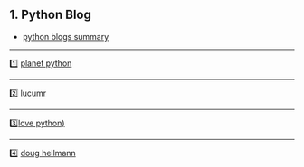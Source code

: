 ## 1. Python Blog

- [python blogs summary](http://m.imooc.com/article/1261?from=itblog)  

***

:one: [planet python](http://planetpython.org/)  

***

:two: [lucumr](http://lucumr.pocoo.org/)  

***

:three:[love python)](http://love-python.blogspot.com/)

***

:four: [doug hellmann](https://doughellmann.com/blog/)
